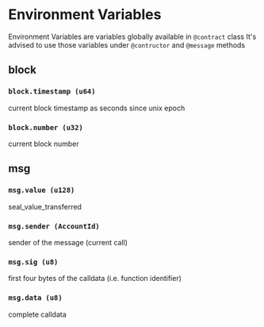# Environment Variables
Environment Variables are variables globally available in `@contract` class
It's advised to use those variables under `@contructor` and `@message` methods

## block
### `block.timestamp (u64)`
current block timestamp as seconds since unix epoch

### `block.number (u32)`
current block number

## msg
### `msg.value (u128)`
seal_value_transferred

### `msg.sender (AccountId)`
sender of the message (current call)

### `msg.sig (u8)`
 first four bytes of the calldata (i.e. function identifier)

### `msg.data (u8)`
 complete calldata
